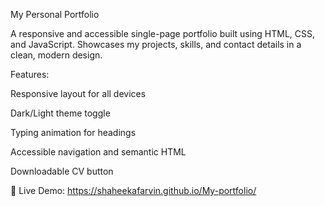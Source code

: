 My Personal Portfolio

A responsive and accessible single-page portfolio built using HTML, CSS, and JavaScript.
Showcases my projects, skills, and contact details in a clean, modern design.

Features:

Responsive layout for all devices

Dark/Light theme toggle

Typing animation for headings

Accessible navigation and semantic HTML

Downloadable CV button

🔗 Live Demo: https://shaheekafarvin.github.io/My-portfolio/

